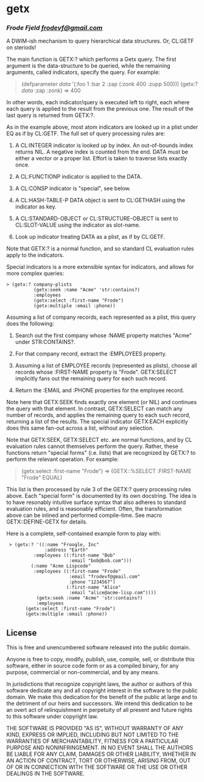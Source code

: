 # getx
### _Frode Fjeld <frodevf@gmail.com>_

A DWIM-ish mechanism to query hierarchical data structures. Or,
CL:GETF on steriods!

The main function is GETX:? which performs a Getx query. The first
argument is the data-structure to be queried, while the remaining
arguments, called indicators, specify the query. For example:

 > (defparameter *data* '(:foo 1 :bar 2 :zap (:zonk 400 :zupp 500)))
 > (getx:? *data* :zap :zonk) => 400

In other words, each indicator/query is executed left to right, each
where each query is applied to the result from the previous one. The
result of the last query is returned from GETX:?.

As in the example above, most atom indicators are looked up in a plist
under EQ as if by CL:GETF. The full set of query processing rules are:

  1. A CL:INTEGER indicator is looked up by index. An out-of-bounds
     index returns NIL. A negative index is counted from the end. DATA
     must be either a vector or a proper list. Effort is taken to
     traverse lists exactly once.

  2. A CL:FUNCTIONP indicator is applied to the DATA.

  3. A CL:CONSP indicator is "special", see below.

  4. A CL:HASH-TABLE-P DATA object is sent to CL:GETHASH using the
     indicator as key.

  5. A CL:STANDARD-OBJECT or CL:STRUCTURE-OBJECT is sent to
     CL:SLOT-VALUE using the indicator as slot-name.

  6. Look up indicator treating DATA as a plist, as if by CL:GETF.

Note that GETX:? is a normal function, and so standard CL evaluation
rules apply to the indicators.


Special indicators is a more extensible syntax for indicators, and
allows for more complex queries:

    > (getx:? company-plists
              (getx:seek :name "Acme" 'str:contains?)
              :employees
              (getx:select :first-name "Frode")
              (getx:multiple :email :phone))

Assuming a list of company records, each represented as a plist, this
query does the following:

  1. Search out the first company whose :NAME property matches "Acme"
     under STR:CONTAINS?.

  2. For that company record, extract the :EMPLOYEES property.

  3. Assuming a list of EMPLOYEE records (represented as plists),
     choose all records whose :FIRST-NAME property is
     "Frode". GETX:SELECT implicitly fans out the remaining query for
     each such record.

  4. Return the :EMAIL and :PHONE properties for the employee record.

Note here that GETX:SEEK finds exactly one element (or NIL) and
continues the query with that element. In contrast, GETX:SELECT can
match any number of records, and applies the remaining query to each
such record, returning a list of the results. The special indicator
GETX:EACH explicitly does this same fan-out across a list, without any
selection.

Note that GETX:SEEK, GETX:SELECT etc. are normal functions, and by CL
evaluation rules cannot themselves perform the query. Rather, these
functions return "special forms" (i.e. lists) that are recognized by
GETX:? to perform the relevant operation. For example:

 > (getx:select :first-name "Frode")
 => (GETX::%SELECT :FIRST-NAME "Frode" EQUAL)

This list is then processed by rule 3 of the GETX:? query processing
rules above. Each "special form" is documented by its own
docstring. The idea is to have resonably intuitive surface syntax that
also adheres to standard evaluation rules, and is reasonably
efficient. Often, the transformation above can be inlined and
performed compile-time. See macro GETX::DEFINE-GETX for details.


Here is a complete, self-contained example form to play with:

     > (getx:? '((:name "Froogle, Inc"
                  :address "Earth"
              :employees ((:first-name "Bob"
                           :email "bob@bob.com")))
             (:name "Acme Lispcode"
              :employees ((:first-name "Frode"
                           :email "frodevf@gmail.com"
                           :phone "1234567")
                          (:first-name "Alice"
                           :email "alice@acme-lisp.com"))))
               (getx:seek :name "Acme" 'str:contains?)
               :employees
           (getx:select :first-name "Frode")
           (getx:multiple :email :phone))


## License

This is free and unencumbered software released into the public domain.

Anyone is free to copy, modify, publish, use, compile, sell, or
distribute this software, either in source code form or as a compiled
binary, for any purpose, commercial or non-commercial, and by any
means.

In jurisdictions that recognize copyright laws, the author or authors
of this software dedicate any and all copyright interest in the
software to the public domain. We make this dedication for the benefit
of the public at large and to the detriment of our heirs and
successors. We intend this dedication to be an overt act of
relinquishment in perpetuity of all present and future rights to this
software under copyright law.

THE SOFTWARE IS PROVIDED "AS IS", WITHOUT WARRANTY OF ANY KIND,
EXPRESS OR IMPLIED, INCLUDING BUT NOT LIMITED TO THE WARRANTIES OF
MERCHANTABILITY, FITNESS FOR A PARTICULAR PURPOSE AND NONINFRINGEMENT.
IN NO EVENT SHALL THE AUTHORS BE LIABLE FOR ANY CLAIM, DAMAGES OR
OTHER LIABILITY, WHETHER IN AN ACTION OF CONTRACT, TORT OR OTHERWISE,
ARISING FROM, OUT OF OR IN CONNECTION WITH THE SOFTWARE OR THE USE OR
OTHER DEALINGS IN THE SOFTWARE.

